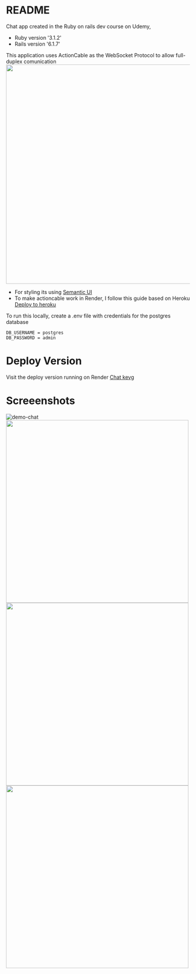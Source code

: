 # README
Chat app created in the Ruby on rails dev course on Udemy, 
* Ruby version '3.1.2'
* Rails version '6.1.7'

This application uses ActionCable as the WebSocket Protocol to allow full-duplex comunication
<img src="https://github.com/kevingaray/rails-chat/assets/48739137/77e44555-ecb3-4043-90d4-b1ee4692c632" width="600">  

- For styling its using [Semantic UI](https://semantic-ui.com/)
- To make actioncable work in Render, I follow this guide based on Heroku [Deploy to heroku](https://medium.com/swlh/deploying-a-rails-react-app-with-actioncable-to-heroku-cb5d42f41a2a)

To run this locally, create a .env file with credentials for the postgres database
```
DB_USERNAME = postgres
DB_PASSWORD = admin
```

# Deploy Version
Visit the deploy version running on Render
[Chat kevg](https://chat-vdfc.onrender.com)

# Screeenshots
![demo-chat](https://github.com/kevingaray/rails-chat/assets/48739137/5255095b-c70c-4c9d-bec0-4d11e6a8ef30)
<img src="https://github.com/kevingaray/rails-chat/assets/48739137/056d0039-894d-4e48-9b7e-fce0ad228ce9" width="500">  
<img src="https://github.com/kevingaray/rails-chat/assets/48739137/d6d4d48e-05d8-4df1-81ad-82f450fc0b93" width="500"> 
<img src="https://github.com/kevingaray/rails-chat/assets/48739137/948eec29-511e-465c-8781-2daf393c2194" width="500"> 



